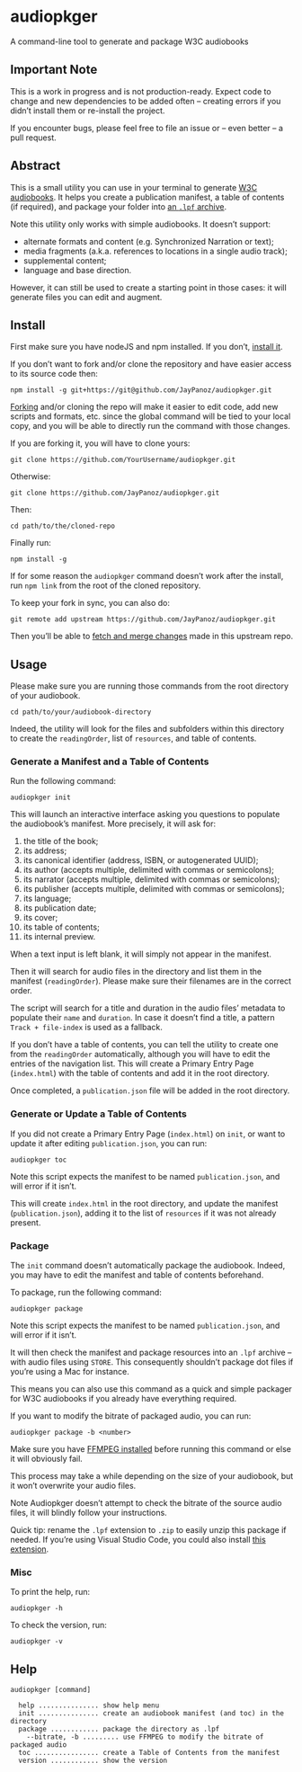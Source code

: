 # audiopkger

A command-line tool to generate and package W3C audiobooks

## Important Note

This is a work in progress and is not production-ready. Expect code to change and new dependencies to be added often – creating errors if you didn’t install them or re-install the project.

If you encounter bugs, please feel free to file an issue or – even better – a pull request.

## Abstract

This is a small utility you can use in your terminal to generate [W3C audiobooks](https://www.w3.org/TR/audiobooks/). It helps you create a publication manifest, a table of contents (if required), and package your folder into [an `.lpf` archive](https://www.w3.org/TR/lpf/).

Note this utility only works with simple audiobooks. It doesn’t support:

- alternate formats and content (e.g. Synchronized Narration or text);
- media fragments (a.k.a. references to locations in a single audio track);
- supplemental content;
- language and base direction.

However, it can still be used to create a starting point in those cases: it will generate files you can edit and augment.

## Install

First make sure you have nodeJS and npm installed. If you don’t, [install it](https://nodejs.org/).

If you don’t want to fork and/or clone the repository and have easier access to its source code then:

```
npm install -g git+https://git@github.com/JayPanoz/audiopkger.git
```

[Forking](https://help.github.com/en/github/getting-started-with-github/fork-a-repo) and/or cloning the repo will make it easier to edit code, add new scripts and formats, etc. since the global command will be tied to your local copy, and you will be able to directly run the command with those changes.

If you are forking it, you will have to clone yours:

```
git clone https://github.com/YourUsername/audiopkger.git
```

Otherwise: 

```
git clone https://github.com/JayPanoz/audiopkger.git
```

Then:

```
cd path/to/the/cloned-repo
```

Finally run:

```
npm install -g
```

If for some reason the `audiopkger` command doesn’t work after the install, run `npm link` from the root of the cloned repository.

To keep your fork in sync, you can also do:

```
git remote add upstream https://github.com/JayPanoz/audiopkger.git
```

Then you’ll be able to [fetch and merge changes](https://help.github.com/en/github/collaborating-with-issues-and-pull-requests/syncing-a-fork) made in this upstream repo.

## Usage

Please make sure you are running those commands from the root directory of your audiobook.

```
cd path/to/your/audiobook-directory
```

Indeed, the utility will look for the files and subfolders within this directory to create the `readingOrder`, list of `resources`, and table of contents.

### Generate a Manifest and a Table of Contents

Run the following command:

```
audiopkger init
```

This will launch an interactive interface asking you questions to populate the audiobook’s manifest. More precisely, it will ask for:

1. the title of the book;
2. its address;
3. its canonical identifier (address, ISBN, or autogenerated UUID);
4. its author (accepts multiple, delimited with commas or semicolons);
5. its narrator (accepts multiple, delimited with commas or semicolons);
6. its publisher (accepts multiple, delimited with commas or semicolons);
7. its language;
8. its publication date;
9. its cover;
10. its table of contents;
11. its internal preview.

When a text input is left blank, it will simply not appear in the manifest.

Then it will search for audio files in the directory and list them in the manifest (`readingOrder`). Please make sure their filenames are in the correct order.

The script will search for a title and duration in the audio files’ metadata to populate their `name` and `duration`. In case it doesn’t find a title, a pattern `Track + file-index` is used as a fallback.

If you don’t have a table of contents, you can tell the utility to create one from the `readingOrder` automatically, although you will have to edit the entries of the navigation list. This will create a Primary Entry Page (`index.html`) with the table of contents and add it in the root directory.

Once completed, a `publication.json` file will be added in the root directory.

### Generate or Update a Table of Contents

If you did not create a Primary Entry Page (`index.html`) on `init`, or want to update it after editing `publication.json`, you can run:

```
audiopkger toc
```

Note this script expects the manifest to be named `publication.json`, and will error if it isn’t.

This will create `index.html` in the root directory, and update the manifest (`publication.json`), adding it to the list of `resources` if it was not already present.

### Package

The `init` command doesn’t automatically package the audiobook. Indeed, you may have to edit the manifest and table of contents beforehand.

To package, run the following command: 

```
audiopkger package
```

Note this script expects the manifest to be named `publication.json`, and will error if it isn’t.

It will then check the manifest and package resources into an `.lpf` archive – with audio files using `STORE`. This consequently shouldn’t package dot files if you’re using a Mac for instance.

This means you can also use this command as a quick and simple packager for W3C audiobooks if you already have everything required.

If you want to modify the bitrate of packaged audio, you can run:

```
audiopkger package -b <number>
```

Make sure you have [FFMPEG installed](https://github.com/fluent-ffmpeg/node-fluent-ffmpeg/wiki) before running this command or else it will obviously fail.

This process may take a while depending on the size of your audiobook, but it won’t overwrite your audio files.

Note Audiopkger doesn’t attempt to check the bitrate of the source audio files, it will blindly follow your instructions.

Quick tip: rename the `.lpf` extension to `.zip` to easily unzip this package if needed. If you’re using Visual Studio Code, you could also install [this extension](https://github.com/JayPanoz/vscode-zipexplorer).

### Misc

To print the help, run:

```
audiopkger -h
```

To check the version, run:

```
audiopkger -v
```

## Help

```
audiopkger [command]

  help ............... show help menu
  init ............... create an audiobook manifest (and toc) in the directory
  package ............ package the directory as .lpf
    --bitrate, -b ......... use FFMPEG to modify the bitrate of packaged audio
  toc ................ create a Table of Contents from the manifest
  version ............ show the version
```